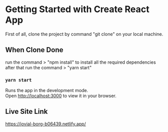 # Getting Started with Create React App

First of all, clone the project by command "git clone" on your local machine.

## When Clone Done

run the command > "npm install" 
to install all the required dependencies
after that run the command > "yarn start"

### `yarn start`

Runs the app in the development mode.\
Open [http://localhost:3000](http://localhost:3000) to view it in your browser.


## Live Site Link
https://jovial-borg-b06439.netlify.app/


